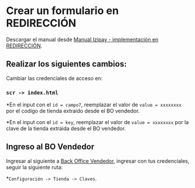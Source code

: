 # Crear un formulario en REDIRECCIÓN

Descargar el manual desde [Manual Izipay - implementación en REDIRECCIÓN](https://secure.micuentaweb.pe/doc/es-PE/form-payment/quick-start-guide/sitemap.html).

## Realizar los siguientes cambios:

Cambiar las credenciales de acceso en:

### `scr -> index.html`

*En el input con el `id = campo7`, reemplazar el valor de `value = xxxxxxxx` por el codigo de tienda extraido desde el BO vendedor.

*En el input con el `id = key`, reemplazar el valor de `value = xxxxxxxx` por la clave de la tienda extraida desde el BO vendedor.


## Ingreso al BO Vendedor

Ingresar al siguiente a [Back Office Vendedor](https://secure.micuentaweb.pe/vads-merchant/), ingresar con tus credenciales, seguir la siguiente ruta:

*`Configuración -> Tienda -> Claves`.

